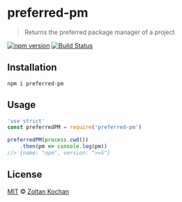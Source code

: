 # preferred-pm

> Returns the preferred package manager of a project

[![npm version](https://img.shields.io/npm/v/preferred-pm.svg)](https://www.npmjs.com/package/preferred-pm) [![Build Status](https://img.shields.io/travis/zkochan/preferred-pm/master.svg)](https://travis-ci.org/zkochan/preferred-pm)

## Installation

```
npm i preferred-pm
```

## Usage

```js
'use strict'
const preferredPM = require('preferred-pm')

preferredPM(process.cwd())
    .then(pm => console.log(pm))
//> {name: "npm", version: ">=5"}
```

## License

[MIT](LICENSE) © [Zoltan Kochan](https://kochan.io)
